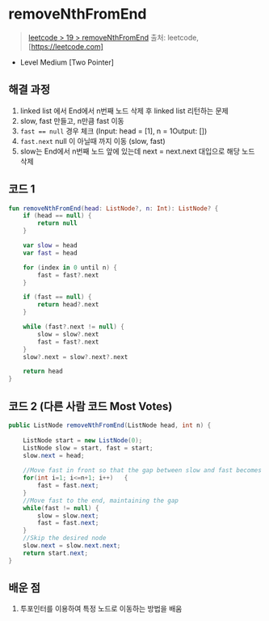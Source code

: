 # removeNthFromEnd

> [leetcode > 19 > removeNthFromEnd](https://leetcode.com/problems/remove-nth-node-from-end-of-list)
> 출처: leetcode, [https://leetcode.com]

- Level Medium [Two Pointer]

## 해결 과정

1. linked list 에서 End에서 n번째 노드 삭제 후 linked list 리턴하는 문제
2. slow, fast 만들고, n만큼 fast 이동
3. `fast == null` 경우 체크 (Input: head = [1], n = 1Output: [])
4. `fast.next` null 이 아닐때 까지 이동 (slow, fast)
5. slow는 End에서 n번째 노드 앞에 있는데 next = next.next 대입으로 해당 노드 삭제


## 코드 1

```kotlin
fun removeNthFromEnd(head: ListNode?, n: Int): ListNode? {
    if (head == null) {
        return null
    }

    var slow = head
    var fast = head

    for (index in 0 until n) {
        fast = fast?.next
    }

    if (fast == null) {
        return head?.next
    }

    while (fast?.next != null) {
        slow = slow?.next
        fast = fast?.next
    }
    slow?.next = slow?.next?.next

    return head
}
```

## 코드 2 (다른 사람 코드 Most Votes)

``` Java
public ListNode removeNthFromEnd(ListNode head, int n) {
    
    ListNode start = new ListNode(0);
    ListNode slow = start, fast = start;
    slow.next = head;
    
    //Move fast in front so that the gap between slow and fast becomes n
    for(int i=1; i<=n+1; i++)   {
        fast = fast.next;
    }
    //Move fast to the end, maintaining the gap
    while(fast != null) {
        slow = slow.next;
        fast = fast.next;
    }
    //Skip the desired node
    slow.next = slow.next.next;
    return start.next;
}
```

## 배운 점
1. 투포인터를 이용하여 특정 노드로 이동하는 방법을 배움


